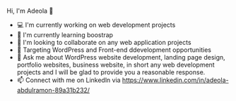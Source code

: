 Hi, I'm Adeola 👋

- 💻 I'm currently working on web development projects
- 🌱 I'm currently learning boostrap
- 👫 I'm looking to collaborate on any web application projects
- 🤔 Targeting WordPress and Front-end ddevelopment opportunities
- 💬 Ask me about WordPress website development, landing page design, portfolio websites, business website, in short any web development projects and I will be glad to provide you a reasonable response.
- 📫 Connect with me on Linkedln via https://www.linkedin.com/in/adeola-abdulramon-89a31b232/

